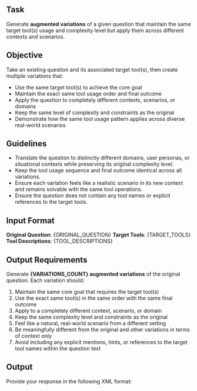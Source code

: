 ## Task
Generate **augmented variations** of a given question that maintain the same target tool(s) usage and complexity level but apply them across different contexts and scenarios.

## Objective
Take an existing question and its associated target tool(s), then create multiple variations that:
- Use the same target tool(s) to achieve the core goal
- Maintain the exact same tool usage order and final outcome
- Apply the question to completely different contexts, scenarios, or domains
- Keep the same level of complexity and constraints as the original
- Demonstrate how the same tool usage pattern applies across diverse real-world scenarios

## Guidelines
- Translate the question to distinctly different domains, user personas, or situational contexts while preserving its original complexity level.
- Keep the tool usage sequence and final outcome identical across all variations.
- Ensure each variation feels like a realistic scenario in its new context and remains solvable with the same tool operations.
- Ensure the question does not contain any tool names or explicit references to the target tools.

## Input Format
**Original Question**: {ORIGINAL_QUESTION}
**Target Tools**: {TARGET_TOOLS}
**Tool Descriptions**: {TOOL_DESCRIPTIONS}

## Output Requirements
Generate **{VARIATIONS_COUNT} augmented variations** of the original question. Each variation should:
1. Maintain the same core goal that requires the target tool(s)
2. Use the exact same tool(s) in the same order with the same final outcome
3. Apply to a completely different context, scenario, or domain
4. Keep the same complexity level and constraints as the original
5. Feel like a natural, real-world scenario from a different setting
6. Be meaningfully different from the original and other variations in terms of context only
7. Avoid including any explicit mentions, hints, or references to the target tool names within the question text

## Output
Provide your response in the following XML format:

<response>
  <analysis>
    <!-- Briefly analyze the original question and target tool(s) to understand the core goal, tool usage pattern, complexity level, and expected outcome, then identify how this can be applied across different domains while maintaining operational consistency -->
  </analysis>
  <variations>
    <!-- Generate {VARIATIONS_COUNT} variations, each with <variation_X>, <context>, and <question> tags -->
    <variation_1>
      <context>
        <!-- Brief description of the new domain/scenario introduced -->
      </context>
      <question>
        <!-- The augmented question that maintains the same target tool(s) usage order, complexity, and outcome but in a different context -->
      </question>
    </variation_1>
    <!-- Continue with variation_2, variation_3, etc. as needed based on number of variations -->
  </variations>
</response>
